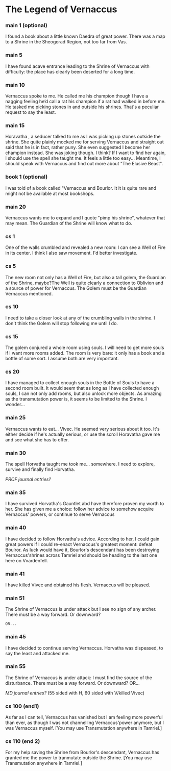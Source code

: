 # The Legend of Vernaccus


### main 1 (optional)
I found a book about a little known Daedra of great power. There was a map to a Shrine in the Sheogorad Region, not too far from Vas.

### main 5
I have found acave entrance leading to the Shrine of Vernaccus with difficulty: the place has clearly been deserted for a long time.

### main 10
Vernaccus spoke to me. He called me his champion though I have a nagging feeling he’d call a rat his champion if a rat had walked in before me. He tasked me picking stones in and outside his shrines. That's a peculiar request to say the least.

### main 15
Horavatha , a seducer talked to me as I was picking up stones outside the shrine. She quite plainly mocked me for serving Vernaccus and straight out said that he is in fact, rather puny. She even suggested I become her champion instead. She was joking though. I think? If I want to find her again, I should use the spell she taught me. It feels a little too easy... Meantime, I should speak with Vernaccus and find out more about "The Elusive Beast".

### book 1 (optional)
I was told of a book called "Vernaccus and Bourlor. It it is quite rare and might not be available at most bookshops.

### main 20
Vernaccus wants me to expand and I quote "pimp his shrine", whatever that may mean. The Guardian of the Shrine will know what to do.

### cs 1
One of the walls crumbled and revealed a new room: I can see a Well of Fire in its center. I think I also saw movement. I'd better investigate.

### cs 5
The new room not only has a Well of Fire, but also a tall golem, the Guardian of the Shrine, maybe?The Well is quite clearly a connection to Oblivion and a source of power for Vernaccus. The Golem must be the Guardian Vernaccus mentioned.

### cs 10
I need to take a closer look at any of the crumbling walls in the shrine. I don't think the Golem will stop following me until I do.
### cs 15
The golem conjured a whole room using souls. I will need to get more souls if I want more rooms added. The room is very bare: it only has a book and a bottle of some sort. I assume both are very important.
### cs 20
I have managed to collect enough souls in the Bottle of Souls to have a second room built. It would seem that as long as I have collected enough souls, I can not only add rooms, but also unlock more objects. As amazing as the transmutation power is, it seems to be limited to the Shrine. I wonder...

### main 25
Vernaccus wants to eat... Vivec. He seemed very serious about it too. It's either decide if he's actually serious, or use the scroll Horavatha gave me and see what she has to offer.
### main 30
The spell Horvatha taught me took me... somewhere. I need to explore, survive and finally find Horvatha.

*PROF journal entries?*

### main 35
I have survived Horvatha's Gauntlet abd have therefore proven my worth to her.
She has given me a choice: follow her advice to somehow acquire Vernaccus' powers, or continue to serve Vernaccus

### main 40
I have decided to follow Horvatha's advice. According to her, I could gain great powers if I could re-enact Vernaccus's greatest moment: defeat Boulror.
As luck would have it, Bourlor's descendant has been destroying Vernaccus'shrines across Tamriel and should be heading to the last one here on Vvardenfell.

### main 41
I have killed Vivec and obtained his flesh. Vernaccus will be pleased.
### main 51
The Shrine of Vernaccus is under attack but I see no sign of any archer. There must be a way forward. Or downward?

	OR...

### main 45
I have decided  to continue serving Vernaccus. Horvatha was dispeased, to say the least and attacked me.

### main 55
The Shrine of Vernaccus is under attack: I must find the source of the disturbance. There must be a way forward. Or downward?
	OR...


*MD journal entries?* (55 sided with H, 60 sided with V/killed Vivec)

### cs 100 (end1)
As far as I can tell, Vernaccus has vanished but I am feeling more powerful than ever, as though I was not channelling Vernaccus'power anymore, but I was Vernaccus myself. 
[You may use Transmutation anywhere in Tamriel.]

### cs 110 (end 2)
For my help saving the Shrine from Bourlor's descendant, Vernaccus has granted me the power to tranmutate outside the Shrine.
[You may use Transmutation anywhere in Tamriel.]

